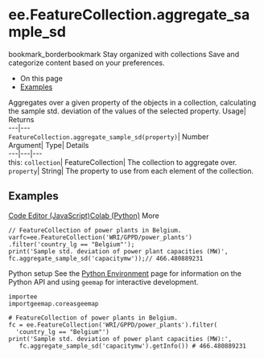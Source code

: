  
#  ee.FeatureCollection.aggregate_sample_sd 
bookmark_borderbookmark Stay organized with collections  Save and categorize content based on your preferences.
  * On this page
  * [Examples](https://developers.google.com/earth-engine/apidocs/ee-featurecollection-aggregate_sample_sd#examples)


Aggregates over a given property of the objects in a collection, calculating the sample std. deviation of the values of the selected property. 
Usage| Returns  
---|---  
`FeatureCollection.aggregate_sample_sd(property)`| Number  
Argument| Type| Details  
---|---|---  
this: `collection`| FeatureCollection| The collection to aggregate over.  
`property`| String| The property to use from each element of the collection.  
## Examples
[Code Editor (JavaScript)](https://developers.google.com/earth-engine/apidocs/ee-featurecollection-aggregate_sample_sd#code-editor-javascript-sample)[Colab (Python)](https://developers.google.com/earth-engine/apidocs/ee-featurecollection-aggregate_sample_sd#colab-python-sample) More
```
// FeatureCollection of power plants in Belgium.
varfc=ee.FeatureCollection('WRI/GPPD/power_plants')
.filter('country_lg == "Belgium"');
print('Sample std. deviation of power plant capacities (MW)',
fc.aggregate_sample_sd('capacitymw'));// 466.480889231
```
Python setup
See the [ Python Environment](https://developers.google.com/earth-engine/guides/python_install) page for information on the Python API and using `geemap` for interactive development.
```
importee
importgeemap.coreasgeemap
```
```
# FeatureCollection of power plants in Belgium.
fc = ee.FeatureCollection('WRI/GPPD/power_plants').filter(
  'country_lg == "Belgium"')
print('Sample std. deviation of power plant capacities (MW):',
   fc.aggregate_sample_sd('capacitymw').getInfo()) # 466.480889231
```

